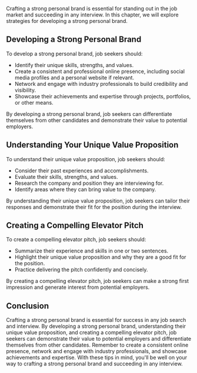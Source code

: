 
Crafting a strong personal brand is essential for standing out in the job market and succeeding in any interview. In this chapter, we will explore strategies for developing a strong personal brand.

Developing a Strong Personal Brand
----------------------------------

To develop a strong personal brand, job seekers should:

* Identify their unique skills, strengths, and values.
* Create a consistent and professional online presence, including social media profiles and a personal website if relevant.
* Network and engage with industry professionals to build credibility and visibility.
* Showcase their achievements and expertise through projects, portfolios, or other means.

By developing a strong personal brand, job seekers can differentiate themselves from other candidates and demonstrate their value to potential employers.

Understanding Your Unique Value Proposition
-------------------------------------------

To understand their unique value proposition, job seekers should:

* Consider their past experiences and accomplishments.
* Evaluate their skills, strengths, and values.
* Research the company and position they are interviewing for.
* Identify areas where they can bring value to the company.

By understanding their unique value proposition, job seekers can tailor their responses and demonstrate their fit for the position during the interview.

Creating a Compelling Elevator Pitch
------------------------------------

To create a compelling elevator pitch, job seekers should:

* Summarize their experience and skills in one or two sentences.
* Highlight their unique value proposition and why they are a good fit for the position.
* Practice delivering the pitch confidently and concisely.

By creating a compelling elevator pitch, job seekers can make a strong first impression and generate interest from potential employers.

Conclusion
----------

Crafting a strong personal brand is essential for success in any job search and interview. By developing a strong personal brand, understanding their unique value proposition, and creating a compelling elevator pitch, job seekers can demonstrate their value to potential employers and differentiate themselves from other candidates. Remember to create a consistent online presence, network and engage with industry professionals, and showcase achievements and expertise. With these tips in mind, you'll be well on your way to crafting a strong personal brand and succeeding in any interview.
